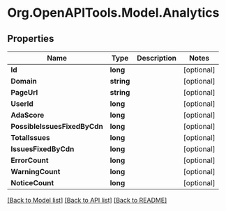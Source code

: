 # Org.OpenAPITools.Model.Analytics

## Properties

Name | Type | Description | Notes
------------ | ------------- | ------------- | -------------
**Id** | **long** |  | [optional] 
**Domain** | **string** |  | [optional] 
**PageUrl** | **string** |  | [optional] 
**UserId** | **long** |  | [optional] 
**AdaScore** | **long** |  | [optional] 
**PossibleIssuesFixedByCdn** | **long** |  | [optional] 
**TotalIssues** | **long** |  | [optional] 
**IssuesFixedByCdn** | **long** |  | [optional] 
**ErrorCount** | **long** |  | [optional] 
**WarningCount** | **long** |  | [optional] 
**NoticeCount** | **long** |  | [optional] 

[[Back to Model list]](../README.md#documentation-for-models) [[Back to API list]](../README.md#documentation-for-api-endpoints) [[Back to README]](../README.md)

